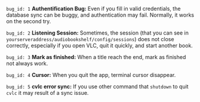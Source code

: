 `bug_id: 1`
**Authentification Bug:** Even if you fill in valid credentials, the database sync can be buggy, and authentication may fail. Normally, it works on the second try.

`bug_id: 2`
**Listening Session:** Sometimes, the session (that you can see in `yourserveraddress/audiobookshelf/config/sessions`) does not close correctly, especially if you open VLC, quit it quickly, and start another book.  

`bug_id: 3`
**Mark as finished:** When a title reach the end, mark as finished not always work.

`bug_id: 4`
**Cursor:** When you quit the app, terminal cursor disappear.

`bug_id: 5`
**cvlc error sync:** If you use other command that `shutdown` to quit `cvlc` it may result of a sync issue.
